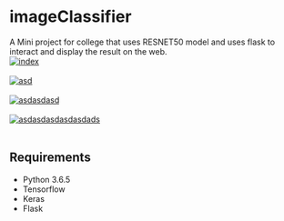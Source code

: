 # imageClassifier
A Mini project for college that uses RESNET50 model and uses flask to interact and display the result on the web.
<br>
<a href="https://ibb.co/mFaP70"><img src="https://preview.ibb.co/kh0rn0/index.png" alt="index" border="0"></a><br><br>
<a href="https://ibb.co/ichFEf"><img src="https://preview.ibb.co/jdRxS0/asd.png" alt="asd" border="0"></a><br><br>
<a href="https://ibb.co/dVGgn0"><img src="https://preview.ibb.co/fAZCuf/asdasdasd.png" alt="asdasdasd" border="0"></a><br><br>
<a href="https://ibb.co/h2kVfL"><img src="https://preview.ibb.co/iKv7S0/asdasdasdasdasdads.png" alt="asdasdasdasdasdads" border="0"></a><br><br>

<h2><strong>Requirements</strong></h2>
<ul>
  <li>Python 3.6.5 </li>
  <li>Tensorflow </li>
  <li>Keras</li>
  <li>Flask</li>
</ul>

<!-- 
Sources:
  https://blog.keras.io/building-a-simple-keras-deep-learning-rest-api.html
-->

